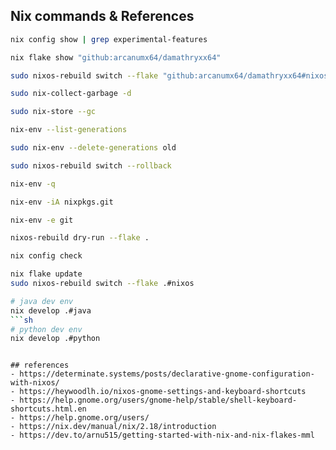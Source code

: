 ## Nix commands & References 
```sh
nix config show | grep experimental-features
```
```sh
nix flake show "github:arcanumx64/damathryxx64"
```
```sh
sudo nixos-rebuild switch --flake "github:arcanumx64/damathryxx64#nixos"
```
```sh
sudo nix-collect-garbage -d
```
```sh
sudo nix-store --gc
```
```sh
nix-env --list-generations
```
```sh
sudo nix-env --delete-generations old
```
```sh
sudo nixos-rebuild switch --rollback
```
```sh
nix-env -q
```
```sh
nix-env -iA nixpkgs.git
```
```sh
nix-env -e git
```
```sh
nixos-rebuild dry-run --flake .
```
```sh
nix config check
```
```sh
nix flake update
sudo nixos-rebuild switch --flake .#nixos
```
```sh
# java dev env
nix develop .#java
```sh
# python dev env
nix develop .#python
```
```

## references
- https://determinate.systems/posts/declarative-gnome-configuration-with-nixos/
- https://heywoodlh.io/nixos-gnome-settings-and-keyboard-shortcuts
- https://help.gnome.org/users/gnome-help/stable/shell-keyboard-shortcuts.html.en
- https://help.gnome.org/users/
- https://nix.dev/manual/nix/2.18/introduction
- https://dev.to/arnu515/getting-started-with-nix-and-nix-flakes-mml
